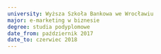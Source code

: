 ```yaml
---
university: Wyższa Szkoła Bankowa we Wrocławiu
major: e-marketing w biznesie
degree: studia podyplomowe
date_from: październik 2017
date_to: czerwiec 2018
---
```

